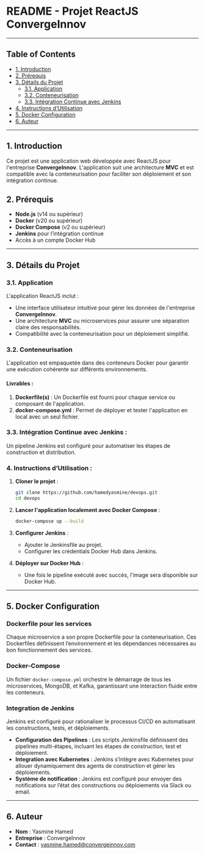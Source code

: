 # README - Projet ReactJS ConvergeInnov

---
## Table of Contents
- [1. Introduction](#introduction)
- [2. Prérequis](#prérequis)
- [3. Détails du Projet](#détails-du-projet)
  - [3.1. Application](#31-application)
  - [3.2. Conteneurisation](#32-conteneurisation)
  - [3.3. Intégration Continue avec Jenkins](#33-intégration-continue-avec-jenkins)
- [4. Instructions d’Utilisation](#4-instructions-dutilisation)
- [5. Docker Configuration](#5-Docker-Configuration)
- [6. Auteur](#6-auteur)
---



## 1. Introduction

Ce projet est une application web développée avec ReactJS pour l'entreprise **ConvergeInnov**. L'application suit une architecture **MVC** et est compatible avec la conteneurisation pour faciliter son déploiement et son intégration continue.

## 2. Prérequis

- **Node.js** (v14 ou supérieur)
- **Docker** (v20 ou supérieur)
- **Docker Compose** (v2 ou supérieur)
- **Jenkins** pour l’intégration continue
- Accès à un compte Docker Hub

---

## 3. Détails du Projet

### 3.1. Application

L'application ReactJS inclut :

- Une interface utilisateur intuitive pour gérer les données de l'entreprise **ConvergeInnov**.
- Une architecture **MVC** ou microservices pour assurer une séparation claire des responsabilités.
- Compatibilité avec la conteneurisation pour un déploiement simplifié.

### 3.2. Conteneurisation

L'application est empaquetée dans des conteneurs Docker pour garantir une exécution cohérente sur différents environnements.

#### Livrables :

1. **Dockerfile(s)** : Un Dockerfile est fourni pour chaque service ou composant de l'application.
2. **docker-compose.yml** : Permet de déployer et tester l'application en local avec un seul fichier.


 ### 3.3. Intégration Continue avec Jenkins :

Un pipeline Jenkins est configuré pour automatiser les étapes de construction et distribution.




### 4. Instructions d’Utilisation :

1. **Cloner le projet** :

   ```bash
   git clone https://github.com/hamedyasmine/devops.git
   cd devops
   ```

2. **Lancer l'application localement avec Docker Compose** :

   ```bash
   docker-compose up --build
   ```

3. **Configurer Jenkins** :

   - Ajouter le Jenkinsfile au projet.
   - Configurer les crédentials Docker Hub dans Jenkins.

4. **Déployer sur Docker Hub** :

   - Une fois le pipeline exécuté avec succès, l'image sera disponible sur Docker Hub.

---

## 5. Docker Configuration

### Dockerfile pour les services

Chaque microservice a son propre Dockerfile pour la conteneurisation. Ces Dockerfiles définissent l’environnement et les dépendances nécessaires au bon fonctionnement des services.

### Docker-Compose

Un fichier `docker-compose.yml` orchestre le démarrage de tous les microservices, MongoDB, et Kafka, garantissant une interaction fluide entre les conteneurs.

### Integration de Jenkins 

Jenkins est configuré pour rationaliser le processus CI/CD en automatisant les constructions, tests, et déploiements.

- **Configuration des Pipelines** : Les scripts Jenkinsfile définissent des pipelines multi-étapes, incluant les étapes de construction, test et déploiement.
- **Integration avec Kubernetes** : Jenkins s’intègre avec Kubernetes pour allouer dynamiquement des agents de construction et gérer les déploiements.
- **Système de notification** : Jenkins est configuré pour envoyer des notifications sur l’état des constructions ou déploiements via Slack ou email.

---

## 6. Auteur

- **Nom** : Yasmine Hamed
- **Entreprise** : ConvergeInnov
- **Contact** : [yasmine.hamed@convergeinnov.com](mailto:yasmine.hamed@polytechnicien.tn)



